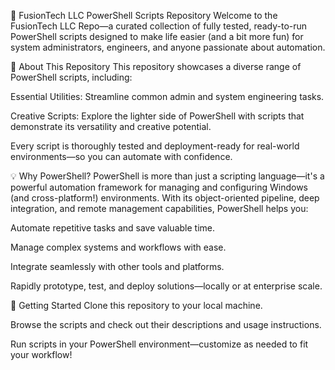 🚀 FusionTech LLC PowerShell Scripts Repository
Welcome to the FusionTech LLC Repo—a curated collection of fully tested, ready-to-run PowerShell scripts designed to make life easier (and a bit more fun) for system administrators, engineers, and anyone passionate about automation.

🌟 About This Repository
This repository showcases a diverse range of PowerShell scripts, including:

Essential Utilities: Streamline common admin and system engineering tasks.

Creative Scripts: Explore the lighter side of PowerShell with scripts that demonstrate its versatility and creative potential.

Every script is thoroughly tested and deployment-ready for real-world environments—so you can automate with confidence.

💡 Why PowerShell?
PowerShell is more than just a scripting language—it's a powerful automation framework for managing and configuring Windows (and cross-platform!) environments. With its object-oriented pipeline, deep integration, and remote management capabilities, PowerShell helps you:

Automate repetitive tasks and save valuable time.

Manage complex systems and workflows with ease.

Integrate seamlessly with other tools and platforms.

Rapidly prototype, test, and deploy solutions—locally or at enterprise scale.

🚦 Getting Started
Clone this repository to your local machine.

Browse the scripts and check out their descriptions and usage instructions.

Run scripts in your PowerShell environment—customize as needed to fit your workflow!

